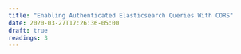 ```yaml
---
title: "Enabling Authenticated Elasticsearch Queries With CORS"
date: 2020-03-27T17:26:36-05:00
draft: true
readings: 3
---
```


